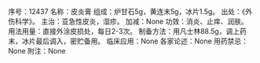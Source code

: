 序号：12437
名称：皮炎膏
组成：炉甘石5g，黄连末5g，冰片1.5g。
出处：《外伤科学》。
主治：亚急性皮炎，湿疹。
加减：None
功效：消炎、止痒、润肤。
用法用量：直接外涂皮损处，每日2-3次。
制备方法：用凡士林88.5g，调上药末，冰片最后调入，密贮备用。
临床应用：None
各家论述：None
用药禁忌：None
附注：None
